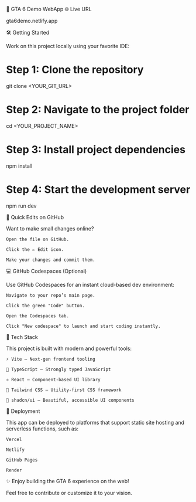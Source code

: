 🚀 GTA 6 Demo WebApp
🌐 Live URL

gta6demo.netlify.app


🛠️ Getting Started

Work on this project locally using your favorite IDE:

# Step 1: Clone the repository
git clone <YOUR_GIT_URL>

# Step 2: Navigate to the project folder
cd <YOUR_PROJECT_NAME>

# Step 3: Install project dependencies
npm install

# Step 4: Start the development server
npm run dev

📝 Quick Edits on GitHub

Want to make small changes online?

    Open the file on GitHub.

    Click the ✏️ Edit icon.

    Make your changes and commit them.

💻 GitHub Codespaces (Optional)

Use GitHub Codespaces for an instant cloud-based dev environment:

    Navigate to your repo’s main page.

    Click the green "Code" button.

    Open the Codespaces tab.

    Click "New codespace" to launch and start coding instantly.

🧰 Tech Stack

This project is built with modern and powerful tools:

    ⚡ Vite – Next-gen frontend tooling

    🧠 TypeScript – Strongly typed JavaScript

    ⚛️ React – Component-based UI library

    🎨 Tailwind CSS – Utility-first CSS framework

    🧱 shadcn/ui – Beautiful, accessible UI components

🚀 Deployment

This app can be deployed to platforms that support static site hosting and serverless functions, such as:

    Vercel

    Netlify

    GitHub Pages

    Render

✨ Enjoy building the GTA 6 experience on the web!

Feel free to contribute or customize it to your vision.
